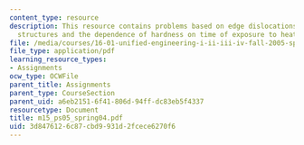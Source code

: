 ```yaml
---
content_type: resource
description: This resource contains problems based on edge dislocations, aerospace
  structures and the dependence of hardness on time of exposure to heat.
file: /media/courses/16-01-unified-engineering-i-ii-iii-iv-fall-2005-spring-2006/3d8476126c87cbd9931d2fcece6270f6_m15_ps05_spring04.pdf
file_type: application/pdf
learning_resource_types:
- Assignments
ocw_type: OCWFile
parent_title: Assignments
parent_type: CourseSection
parent_uid: a6eb2151-6f41-806d-94ff-dc83eb5f4337
resourcetype: Document
title: m15_ps05_spring04.pdf
uid: 3d847612-6c87-cbd9-931d-2fcece6270f6
---
```

